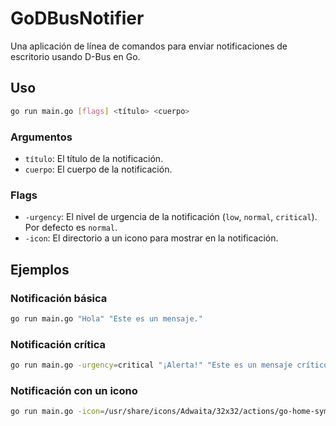 
# GoDBusNotifier

Una aplicación de línea de comandos para enviar notificaciones de escritorio
usando D-Bus en Go.

## Uso

```bash
go run main.go [flags] <título> <cuerpo>
```

### Argumentos

- `título`: El título de la notificación.
- `cuerpo`: El cuerpo de la notificación.

### Flags

- `-urgency`: El nivel de urgencia de la notificación (`low`, `normal`,
  `critical`). Por defecto es `normal`.
- `-icon`: El directorio a un icono para mostrar en la notificación.

## Ejemplos

### Notificación básica

```bash
go run main.go "Hola" "Este es un mensaje."
```

### Notificación crítica

```bash
go run main.go -urgency=critical "¡Alerta!" "Este es un mensaje crítico."
```

### Notificación con un icono

```bash
go run main.go -icon=/usr/share/icons/Adwaita/32x32/actions/go-home-symbolic.symbolic.png "Icono" "Esta notificación tiene un icono."
```
